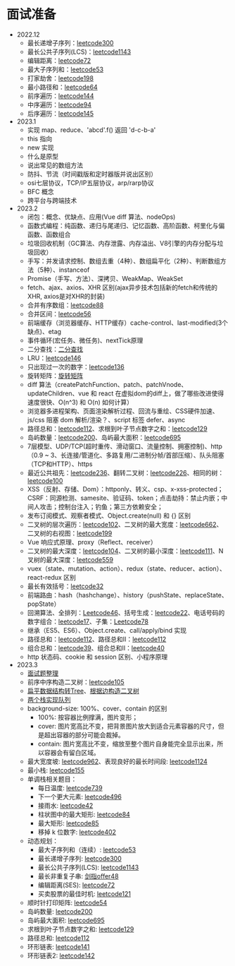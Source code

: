 # 面试准备
* 2022.12
  * 最长递增子序列：[leetcode300](https://leetcode-cn.com/problems/longest-increasing-subsequence/)
  * 最长公共子序列(LCS)：[leetcode1143](https://leetcode-cn.com/problems/longest-common-subsequence/)
  * 编辑距离：[leetcode72](https://leetcode.cn/problems/edit-distance/)
  * 最大子序列和：[leetcode53](https://leetcode-cn.com/problems/maximum-subarray/)
  * 打家劫舍：[leetcode198](https://leetcode-cn.com/problems/house-robber/)
  * 最小路径和：[leetcode64](https://leetcode-cn.com/problems/minimum-path-sum/)
  * 前序遍历：[leetcode144](https://leetcode.cn/problems/binary-tree-preorder-traversal/)
  * 中序遍历：[leetcode94](https://leetcode.cn/problems/binary-tree-inorder-traversal/)
  * 后序遍历：[leetcode145](https://leetcode.cn/problems/binary-tree-postorder-traversal/)
* 2023.1
  * 实现 map、reduce、'abcd'.f() 返回 'd-c-b-a'
  * this 指向
  * new 实现
  * 什么是原型
  * 说出常见的数组方法
  * 防抖、节流（时间戳版和定时器版并说出区别）
  * osi七层协议，TCP/IP五层协议，arp/rarp协议
  * BFC 概念
  * 跨平台与跨端技术
* 2023.2
  * 闭包：概念、优缺点、应用(Vue diff 算法、nodeOps)
  * 函数式编程：纯函数、递归与尾递归、记忆函数、高阶函数、柯里化与偏函数、函数组合
  * 垃圾回收机制（GC算法、内存泄露、内存溢出、V8引擎的内存分配与垃圾回收）
  * 手写：并发请求控制、数组去重（4种）、数组扁平化（2种）、判断数组方法（5种）、instanceof
  * Promise（手写、方法）、深拷贝、WeakMap、WeakSet
  * fetch、ajax、axios、XHR 区别(ajax异步技术包括新的fetch和传统的XHR, axios是对XHR的封装)
  * 合并有序数组：[leetcode88](https://leetcode-cn.com/problems/merge-sorted-array/)
  * 合并区间：[leetcode56](https://leetcode-cn.com/problems/merge-intervals/)
  * 前端缓存（浏览器缓存、HTTP缓存）cache-control、last-modified(3个缺点)、etag
  * 事件循环(宏任务、微任务)、nextTick原理
  * 二分查找：[二分查找](https://leetcode-cn.com/problems/binary-search/)
  * LRU：[leetcode146](https://leetcode-cn.com/problems/lru-cache/)
  * 只出现过一次的数字：[leetcode136](https://leetcode-cn.com/problems/single-number/)
  * 旋转矩阵：[旋转矩阵](https://leetcode-cn.com/problems/rotate-image/)
  * diff 算法（createPatchFunction、patch、patchVnode、updateChildren、vue 和 react 在虚拟dom的diff上，做了哪些改进使得速度很快、O(n^3) 和 O(n) 如何计算）
  * 浏览器多进程架构、页面渲染解析过程、回流与重绘、CSS硬件加速、js/css 阻塞 dom 解析/渲染？、script 标签 defer、async
  * 路径总和：[leetcode112](https://leetcode.cn/problems/path-sum/submissions/)、求根到叶子节点数字之和：[leetcode129](https://leetcode-cn.com/problems/sum-root-to-leaf-numbers/)
  * 岛屿数量：[leetcode200](https://leetcode-cn.com/problems/number-of-islands/)、岛屿最大面积：[leetcode695](https://leetcode-cn.com/problems/max-area-of-island/)
  * 7层模型、UDP/TCP(超时重传、滑动窗口、流量控制、拥塞控制)、http（0.9 ~ 3、长连接/管道化、多路复用/二进制分帧/首部压缩）、队头阻塞（TCP和HTTP）、https
  * 最近公共祖先：[leetcode236](https://leetcode.cn/problems/lowest-common-ancestor-of-a-binary-tree/)、翻转二叉树：[leetcode226](https://leetcode.cn/problems/invert-binary-tree/submissions/)、相同的树：[leetcode100](https://leetcode.cn/problems/same-tree/)
  * XSS（反射、存储、Dom）：httponly、转义、csp、x-xss-protected；CSRF：同源检测、samesite、验证码、token；点击劫持：禁止内嵌；中间人攻击；控制台注入；钓鱼；第三方依赖安全；
  * 发布订阅模式、观察者模式、Object.create(null) 和 {} 区别
  * 二叉树的层次遍历：[leetcode102](https://leetcode.cn/problems/binary-tree-level-order-traversal/submissions/)、二叉树的最大宽度：[leetcode662](https://leetcode.cn/problems/maximum-width-of-binary-tree/)、二叉树的右视图：[leetcode199](https://leetcode.cn/problems/binary-tree-right-side-view/)
  * Vue 响应式原理、proxy（Reflect、receiver）
  * 二叉树的最大深度：[leetcode104](https://leetcode.cn/problems/maximum-depth-of-binary-tree/submissions/)、二叉树的最小深度：[leetcode111](https://leetcode.cn/problems/minimum-depth-of-binary-tree/submissions/)、N叉树的最大深度：[leetcode559](https://leetcode.cn/problems/maximum-depth-of-n-ary-tree/submissions/)
  * vuex（state、mutation、action）、redux（state、reducer、action）、react-redux 区别
  * 最长有效括号：[leetcode32](https://leetcode.cn/problems/longest-valid-parentheses/submissions/)
  * 前端路由：hash（hashchange）、history（pushState、replaceState、popState）
  * 回溯算法、全排列：[Leetcode46](https://leetcode-cn.com/problems/permutations/)、括号生成：[leetcode22](https://leetcode-cn.com/problems/generate-parentheses/)、电话号码的数字组合：[leetcode17](https://leetcode-cn.com/problems/letter-combinations-of-a-phone-number/)、子集：[Leetcode78](https://leetcode-cn.com/problems/subsets/)
  * 继承（ES5、ES6）、Object.create、call/apply/bind 实现
  * 路径总和：[leetcode112](https://leetcode.cn/problems/path-sum/submissions/)、路径总和II：[leetcode112](https://leetcode.cn/problems/path-sum-ii/submissions/)
  * 组合总和：[leetcode39](https://leetcode.cn/problems/combination-sum/submissions/)、组合总和II：[leetcode40](https://leetcode.cn/problems/combination-sum-ii/submissions/)
  * http 状态码、cookie 和 session 区别、小程序原理
* 2023.3
  * [面试题整理](/interview/interview.html)
  * 前序中序构造二叉树：[leetcode105](https://leetcode-cn.com/problems/construct-binary-tree-from-preorder-and-inorder-traversal/)
  * [扁平数据结构转Tree](/algorithm/tree.html#扁平数据结构转tree)、[根据边构造二叉树](/algorithm/tree.html#根据边构造二叉树)
  * [两个栈实现队列](https://leetcode-cn.com/problems/yong-liang-ge-zhan-shi-xian-dui-lie-lcof/)
  * background-size: 100%、cover、contain 的区别
    * 100%: 按容器比例撑满，图片变形；
    * cover: 图片宽高比不变，把背景图片放大到适合元素容器的尺寸，但是超出容器的部分可能会裁掉。
    * contain: 图片宽高比不变，缩放至整个图片自身能完全显示出来，所以容器会有留白区域。
  * 最大宽度坡: [leetcode962](https://leetcode-cn.com/problems/maximum-width-ramp/)、表现良好的最长时间段: [leetcode1124](https://leetcode-cn.com/problems/longest-well-performing-interval/)
  * 最小栈: [leetcode155](https://leetcode-cn.com/problems/min-stack/)
  * 单调栈相关题目：
    * 每日温度: [leetcode739](https://leetcode-cn.com/problems/daily-temperatures/)
    * 下一个更大元素: [leetcode496](https://leetcode.cn/problems/next-greater-element-i/submissions/)
    * 接雨水: [leetcode42](https://leetcode-cn.com/problems/trapping-rain-water/)
    * 柱状图中的最大矩形: [leetcode84](https://leetcode-cn.com/problems/largest-rectangle-in-histogram/)
    * 最大矩形: [leetcode85](https://leetcode-cn.com/problems/maximal-rectangle/)
    * 移掉 k 位数字: [leetcode402](https://leetcode-cn.com/problems/remove-k-digits)
  * 动态规划：
    * 最大子序列和（连续）: [leetcode53](https://leetcode-cn.com/problems/maximum-subarray/)
    * 最长递增子序列: [leetcode300](https://leetcode-cn.com/problems/longest-increasing-subsequence/)
    * 最长公共子序列(LCS): [leetcode1143](https://leetcode-cn.com/problems/longest-common-subsequence/)
    * 最长非重复子串: [剑指offer48](https://leetcode-cn.com/problems/zui-chang-bu-han-zhong-fu-zi-fu-de-zi-zi-fu-chuan-lcof/)
    * 编辑距离(SES): [leetcode72](https://leetcode.cn/problems/edit-distance/)
    * 买卖股票的最佳时机: [leetcode121](https://leetcode-cn.com/problems/best-time-to-buy-and-sell-stock/)
  * 顺时针打印矩阵: [leetcode54](https://leetcode-cn.com/problems/spiral-matrix/)
  * 岛屿数量: [leetcode200](https://leetcode-cn.com/problems/number-of-islands/)
  * 岛屿最大面积: [leetcode695](https://leetcode-cn.com/problems/max-area-of-island/)
  * 求根到叶子节点数字之和: [leetcode129](https://leetcode-cn.com/problems/sum-root-to-leaf-numbers/)
  * 路径总和: [leetcode112](https://leetcode-cn.com/problems/path-sum/)
  * 环形链表: [leetcode141](https://leetcode-cn.com/problems/linked-list-cycle/)
  * 环形链表2: [leetcode142](https://leetcode-cn.com/problems/linked-list-cycle-ii/)